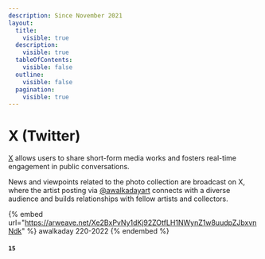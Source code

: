 ```yaml
---
description: Since November 2021
layout:
  title:
    visible: true
  description:
    visible: true
  tableOfContents:
    visible: false
  outline:
    visible: false
  pagination:
    visible: true
---
```


# X (Twitter)

[X](https://x.com/) allows users to share short-form media works and fosters real-time engagement in public conversations.&#x20;

News and viewpoints related to the photo collection are broadcast on X, where the artist posting via [@awalkadayart](https://twitter.com/awalkadayart) connects with a diverse audience and builds relationships with fellow artists and collectors.



{% embed url="https://arweave.net/Xe2BxPvNy1dKj92ZOtfLH1NWynZ1w8uudpZJbxvnNdk" %}
awalkaday 220-2022
{% endembed %}

#### `15`
